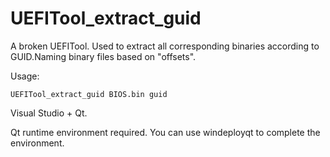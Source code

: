 # UEFITool_extract_guid
A broken UEFITool. Used to extract all corresponding binaries according to GUID.Naming binary files based on "offsets".

Usage:

    UEFITool_extract_guid BIOS.bin guid

Visual Studio + Qt.

Qt runtime environment required. You can use windeployqt to complete the environment.

